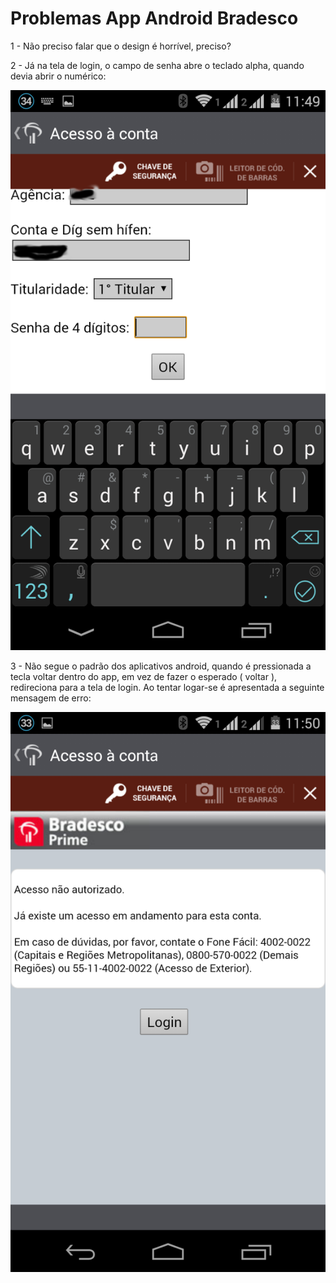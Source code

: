 Problemas App Android Bradesco
====================

1 - Não preciso falar que o design é horrível, preciso?

2 - Já na tela de login, o campo de senha abre o teclado alpha, quando devia abrir o numérico:

![alt tag](https://github.com/alextakitani/app_bradesco_android/raw/master/login.png)

3 - Não segue o padrão dos aplicativos android, quando é pressionada a tecla voltar dentro do app, em vez de fazer o esperado ( voltar ), redireciona para a tela de login. Ao tentar logar-se é apresentada a seguinte mensagem de erro:

![alt tag](https://github.com/alextakitani/app_bradesco_android/raw/master/2014-11-27%2013.50.10.png)


